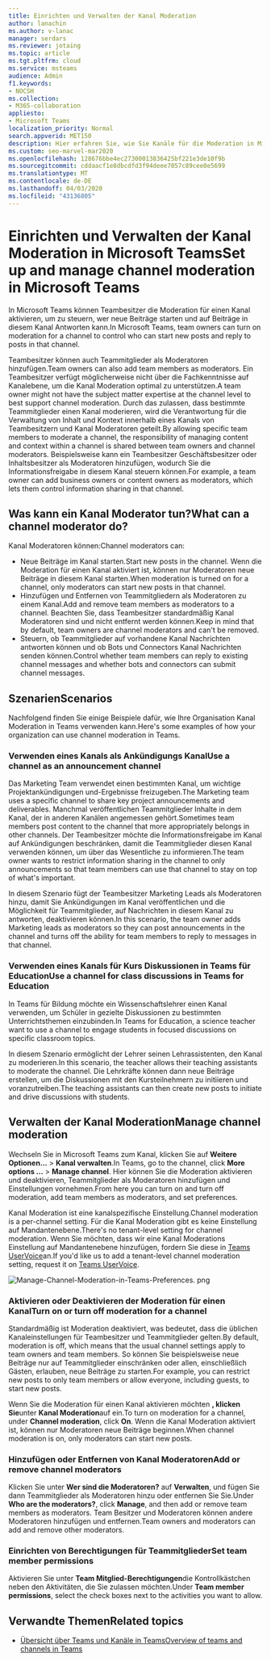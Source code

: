 ```yaml
---
title: Einrichten und Verwalten der Kanal Moderation
author: lanachin
ms.author: v-lanac
manager: serdars
ms.reviewer: jotaing
ms.topic: article
ms.tgt.pltfrm: cloud
ms.service: msteams
audience: Admin
f1.keywords:
- NOCSH
ms.collection:
- M365-collaboration
appliesto:
- Microsoft Teams
localization_priority: Normal
search.appverid: MET150
description: Hier erfahren Sie, wie Sie Kanäle für die Moderation in Microsoft Teams einrichten, einschließlich des Hinzufügens von Teammitgliedern als Kanal Moderatoren.
ms.custom: seo-marvel-mar2020
ms.openlocfilehash: 128676bbe4ec27300013836425bf221e3de10f9b
ms.sourcegitcommit: cddaacf1e8dbcdfd3f94deee7057c89cee0e5699
ms.translationtype: MT
ms.contentlocale: de-DE
ms.lasthandoff: 04/03/2020
ms.locfileid: "43136805"
---
```

# <a name="set-up-and-manage-channel-moderation-in-microsoft-teams"></a><span data-ttu-id="f77a9-103">Einrichten und Verwalten der Kanal Moderation in Microsoft Teams</span><span class="sxs-lookup"><span data-stu-id="f77a9-103">Set up and manage channel moderation in Microsoft Teams</span></span>

<span data-ttu-id="f77a9-104">In Microsoft Teams können Teambesitzer die Moderation für einen Kanal aktivieren, um zu steuern, wer neue Beiträge starten und auf Beiträge in diesem Kanal Antworten kann.</span><span class="sxs-lookup"><span data-stu-id="f77a9-104">In Microsoft Teams, team owners can turn on moderation for a channel to control who can start new posts and reply to posts in that channel.</span></span>

<span data-ttu-id="f77a9-105">Teambesitzer können auch Teammitglieder als Moderatoren hinzufügen.</span><span class="sxs-lookup"><span data-stu-id="f77a9-105">Team owners can also add team members as moderators.</span></span> <span data-ttu-id="f77a9-106">Ein Teambesitzer verfügt möglicherweise nicht über die Fachkenntnisse auf Kanalebene, um die Kanal Moderation optimal zu unterstützen.</span><span class="sxs-lookup"><span data-stu-id="f77a9-106">A team owner might not have the subject matter expertise at the channel level to best support channel moderation.</span></span> <span data-ttu-id="f77a9-107">Durch das zulassen, dass bestimmte Teammitglieder einen Kanal moderieren, wird die Verantwortung für die Verwaltung von Inhalt und Kontext innerhalb eines Kanals von Teambesitzern und Kanal Moderatoren geteilt.</span><span class="sxs-lookup"><span data-stu-id="f77a9-107">By allowing specific team members to moderate a channel, the responsibility of managing content and context within a channel is shared between team owners and channel moderators.</span></span> <span data-ttu-id="f77a9-108">Beispielsweise kann ein Teambesitzer Geschäftsbesitzer oder Inhaltsbesitzer als Moderatoren hinzufügen, wodurch Sie die Informationsfreigabe in diesem Kanal steuern können.</span><span class="sxs-lookup"><span data-stu-id="f77a9-108">For example, a team owner can add business owners or content owners as moderators, which lets them control information sharing in that channel.</span></span>

## <a name="what-can-a-channel-moderator-do"></a><span data-ttu-id="f77a9-109">Was kann ein Kanal Moderator tun?</span><span class="sxs-lookup"><span data-stu-id="f77a9-109">What can a channel moderator do?</span></span>

<span data-ttu-id="f77a9-110">Kanal Moderatoren können:</span><span class="sxs-lookup"><span data-stu-id="f77a9-110">Channel moderators can:</span></span>

- <span data-ttu-id="f77a9-111">Neue Beiträge im Kanal starten.</span><span class="sxs-lookup"><span data-stu-id="f77a9-111">Start new posts in the channel.</span></span> <span data-ttu-id="f77a9-112">Wenn die Moderation für einen Kanal aktiviert ist, können nur Moderatoren neue Beiträge in diesem Kanal starten.</span><span class="sxs-lookup"><span data-stu-id="f77a9-112">When moderation is turned on for a channel, only moderators can start new posts in that channel.</span></span>
- <span data-ttu-id="f77a9-113">Hinzufügen und Entfernen von Teammitgliedern als Moderatoren zu einem Kanal.</span><span class="sxs-lookup"><span data-stu-id="f77a9-113">Add and remove team members as moderators to a channel.</span></span> <span data-ttu-id="f77a9-114">Beachten Sie, dass Teambesitzer standardmäßig Kanal Moderatoren sind und nicht entfernt werden können.</span><span class="sxs-lookup"><span data-stu-id="f77a9-114">Keep in mind that by default, team owners are channel moderators and can't be removed.</span></span>
- <span data-ttu-id="f77a9-115">Steuern, ob Teammitglieder auf vorhandene Kanal Nachrichten antworten können und ob Bots und Connectors Kanal Nachrichten senden können.</span><span class="sxs-lookup"><span data-stu-id="f77a9-115">Control whether team members can reply to existing channel messages and whether bots and connectors can submit channel messages.</span></span>

## <a name="scenarios"></a><span data-ttu-id="f77a9-116">Szenarien</span><span class="sxs-lookup"><span data-stu-id="f77a9-116">Scenarios</span></span>

<span data-ttu-id="f77a9-117">Nachfolgend finden Sie einige Beispiele dafür, wie Ihre Organisation Kanal Moderation in Teams verwenden kann.</span><span class="sxs-lookup"><span data-stu-id="f77a9-117">Here's some examples of how your organization can use channel moderation in Teams.</span></span>

### <a name="use-a-channel-as-an-announcement-channel"></a><span data-ttu-id="f77a9-118">Verwenden eines Kanals als Ankündigungs Kanal</span><span class="sxs-lookup"><span data-stu-id="f77a9-118">Use a channel as an announcement channel</span></span>

<span data-ttu-id="f77a9-119">Das Marketing Team verwendet einen bestimmten Kanal, um wichtige Projektankündigungen und-Ergebnisse freizugeben.</span><span class="sxs-lookup"><span data-stu-id="f77a9-119">The Marketing team uses a specific channel to share key project announcements and deliverables.</span></span> <span data-ttu-id="f77a9-120">Manchmal veröffentlichen Teammitglieder Inhalte in dem Kanal, der in anderen Kanälen angemessen gehört.</span><span class="sxs-lookup"><span data-stu-id="f77a9-120">Sometimes team members post content to the channel that more appropriately belongs in other channels.</span></span> <span data-ttu-id="f77a9-121">Der Teambesitzer möchte die Informationsfreigabe im Kanal auf Ankündigungen beschränken, damit die Teammitglieder diesen Kanal verwenden können, um über das Wesentliche zu informieren.</span><span class="sxs-lookup"><span data-stu-id="f77a9-121">The team owner wants to restrict information sharing in the channel to only announcements so that team members can use that channel to stay on top of what's important.</span></span>

<span data-ttu-id="f77a9-122">In diesem Szenario fügt der Teambesitzer Marketing Leads als Moderatoren hinzu, damit Sie Ankündigungen im Kanal veröffentlichen und die Möglichkeit für Teammitglieder, auf Nachrichten in diesem Kanal zu antworten, deaktivieren können.</span><span class="sxs-lookup"><span data-stu-id="f77a9-122">In this scenario, the team owner adds Marketing leads as moderators so they can post announcements in the channel and turns off the ability for team members to reply to messages in that channel.</span></span>

### <a name="use-a-channel-for-class-discussions-in-teams-for-education"></a><span data-ttu-id="f77a9-123">Verwenden eines Kanals für Kurs Diskussionen in Teams für Education</span><span class="sxs-lookup"><span data-stu-id="f77a9-123">Use a channel for class discussions in Teams for Education</span></span>

<span data-ttu-id="f77a9-124">In Teams für Bildung möchte ein Wissenschaftslehrer einen Kanal verwenden, um Schüler in gezielte Diskussionen zu bestimmten Unterrichtsthemen einzubinden.</span><span class="sxs-lookup"><span data-stu-id="f77a9-124">In Teams for Education, a science teacher want to use a channel to engage students in focused discussions on specific classroom topics.</span></span>

<span data-ttu-id="f77a9-125">In diesem Szenario ermöglicht der Lehrer seinen Lehrassistenten, den Kanal zu moderieren.</span><span class="sxs-lookup"><span data-stu-id="f77a9-125">In this scenario, the teacher allows their teaching assistants to moderate the channel.</span></span> <span data-ttu-id="f77a9-126">Die Lehrkräfte können dann neue Beiträge erstellen, um die Diskussionen mit den Kursteilnehmern zu initiieren und voranzutreiben.</span><span class="sxs-lookup"><span data-stu-id="f77a9-126">The teaching assistants can then create new posts to initiate and drive discussions with students.</span></span>

## <a name="manage-channel-moderation"></a><span data-ttu-id="f77a9-127">Verwalten der Kanal Moderation</span><span class="sxs-lookup"><span data-stu-id="f77a9-127">Manage channel moderation</span></span>

<span data-ttu-id="f77a9-128">Wechseln Sie in Microsoft Teams zum Kanal, klicken Sie auf **Weitere Optionen...**  >  **Kanal verwalten**.</span><span class="sxs-lookup"><span data-stu-id="f77a9-128">In Teams, go to the channel, click **More options ...** > **Manage channel**.</span></span> <span data-ttu-id="f77a9-129">Hier können Sie die Moderation aktivieren und deaktivieren, Teammitglieder als Moderatoren hinzufügen und Einstellungen vornehmen.</span><span class="sxs-lookup"><span data-stu-id="f77a9-129">From here you can turn on and turn off moderation, add team members as moderators, and set preferences.</span></span>

<span data-ttu-id="f77a9-130">Kanal Moderation ist eine kanalspezifische Einstellung.</span><span class="sxs-lookup"><span data-stu-id="f77a9-130">Channel moderation is a per-channel setting.</span></span> <span data-ttu-id="f77a9-131">Für die Kanal Moderation gibt es keine Einstellung auf Mandantenebene.</span><span class="sxs-lookup"><span data-stu-id="f77a9-131">There's no tenant-level setting for channel moderation.</span></span> <span data-ttu-id="f77a9-132">Wenn Sie möchten, dass wir eine Kanal Moderations Einstellung auf Mandantenebene hinzufügen, fordern Sie diese in [Teams UserVoice](https://microsoftteams.uservoice.com/)an.</span><span class="sxs-lookup"><span data-stu-id="f77a9-132">If you'd like us to add a tenant-level channel moderation setting, request it on [Teams UserVoice](https://microsoftteams.uservoice.com/).</span></span>

![Manage-Channel-Moderation-in-Teams-Preferences. png](media/manage-channel-moderation-in-teams-preferences.png)

### <a name="turn-on-or-turn-off-moderation-for-a-channel"></a><span data-ttu-id="f77a9-134">Aktivieren oder Deaktivieren der Moderation für einen Kanal</span><span class="sxs-lookup"><span data-stu-id="f77a9-134">Turn on or turn off moderation for a channel</span></span>

<span data-ttu-id="f77a9-135">Standardmäßig ist Moderation deaktiviert, was bedeutet, dass die üblichen Kanaleinstellungen für Teambesitzer und Teammitglieder gelten.</span><span class="sxs-lookup"><span data-stu-id="f77a9-135">By default, moderation is off, which means that the usual channel settings apply to team owners and team members.</span></span> <span data-ttu-id="f77a9-136">So können Sie beispielsweise neue Beiträge nur auf Teammitglieder einschränken oder allen, einschließlich Gästen, erlauben, neue Beiträge zu starten.</span><span class="sxs-lookup"><span data-stu-id="f77a9-136">For example, you can restrict new posts to only team members or allow everyone, including guests, to start new posts.</span></span>

<span data-ttu-id="f77a9-137">Wenn Sie die Moderation für einen Kanal aktivieren möchten **, klicken Sie**unter **Kanal Moderation**auf ein.</span><span class="sxs-lookup"><span data-stu-id="f77a9-137">To turn on moderation for a channel, under **Channel moderation**, click **On**.</span></span> <span data-ttu-id="f77a9-138">Wenn die Kanal Moderation aktiviert ist, können nur Moderatoren neue Beiträge beginnen.</span><span class="sxs-lookup"><span data-stu-id="f77a9-138">When channel moderation is on, only moderators can start new posts.</span></span> 

### <a name="add-or-remove-channel-moderators"></a><span data-ttu-id="f77a9-139">Hinzufügen oder Entfernen von Kanal Moderatoren</span><span class="sxs-lookup"><span data-stu-id="f77a9-139">Add or remove channel moderators</span></span>

<span data-ttu-id="f77a9-140">Klicken Sie unter **Wer sind die Moderatoren?** auf **Verwalten**, und fügen Sie dann Teammitglieder als Moderatoren hinzu oder entfernen Sie Sie.</span><span class="sxs-lookup"><span data-stu-id="f77a9-140">Under **Who are the moderators?**, click **Manage**, and then add or remove team members as moderators.</span></span> <span data-ttu-id="f77a9-141">Team Besitzer und Moderatoren können andere Moderatoren hinzufügen und entfernen.</span><span class="sxs-lookup"><span data-stu-id="f77a9-141">Team owners and moderators can add and remove other moderators.</span></span>  

### <a name="set-team-member-permissions"></a><span data-ttu-id="f77a9-142">Einrichten von Berechtigungen für Teammitglieder</span><span class="sxs-lookup"><span data-stu-id="f77a9-142">Set team member permissions</span></span>

<span data-ttu-id="f77a9-143">Aktivieren Sie unter **Team Mitglied-Berechtigungen**die Kontrollkästchen neben den Aktivitäten, die Sie zulassen möchten.</span><span class="sxs-lookup"><span data-stu-id="f77a9-143">Under **Team member permissions**, select the check boxes next to the activities  you want to allow.</span></span>

## <a name="related-topics"></a><span data-ttu-id="f77a9-144">Verwandte Themen</span><span class="sxs-lookup"><span data-stu-id="f77a9-144">Related topics</span></span>

- [<span data-ttu-id="f77a9-145">Übersicht über Teams und Kanäle in Teams</span><span class="sxs-lookup"><span data-stu-id="f77a9-145">Overview of teams and channels in Teams</span></span>](teams-channels-overview.md)
